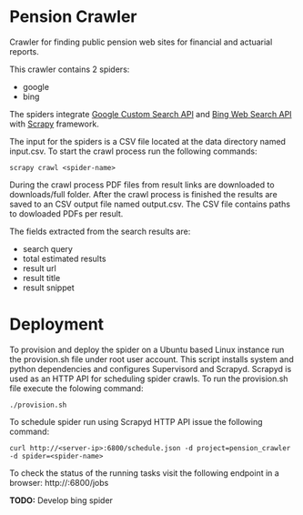 # Pension Crawler

Crawler for finding public pension web sites for financial and actuarial reports.

This crawler contains 2 spiders:

- google
- bing

The spiders integrate [Google Custom Search API](https://developers.google.com/custom-search/) and [Bing Web Search API](https://azure.microsoft.com/en-us/services/cognitive-services/bing-web-search-api/) with [Scrapy](https://doc.scrapy.org/en/latest/) framework.

The input for the spiders is a CSV file located at the data directory named input.csv. To start the crawl process run the following commands:

```
scrapy crawl <spider-name>
```

During the crawl process PDF files from result links are downloaded to downloads/full folder. After the crawl process is finished the results are saved to an CSV output file named output.csv. The CSV file contains paths to dowloaded PDFs per result.

The fields extracted from the search results are:

- search query
- total estimated results
- result url
- result title
- result snippet

# Deployment

To provision and deploy the spider on a Ubuntu based Linux instance run the provision.sh file under root user account. This script installs system and python dependencies and configures Supervisord and Scrapyd. Scrapyd is used as an HTTP API for scheduling spider crawls. To run the provision.sh file execute the folowing command:

```
./provision.sh
```

To schedule spider run using Scrapyd HTTP API issue the following command:

```
curl http://<server-ip>:6800/schedule.json -d project=pension_crawler -d spider=<spider-name>
```

To check the status of the running tasks visit the following endpoint in a browser: http://<server-ip>:6800/jobs

**TODO:** Develop bing spider

